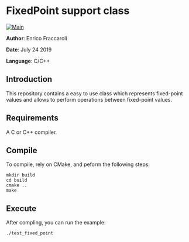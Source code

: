 # FixedPoint support class

[![Main](https://github.com/Galfurian/fixedpoint/actions/workflows/main.yml/badge.svg)](https://github.com/Galfurian/fixedpoint/actions/workflows/main.yml)

**Author**: Enrico Fraccaroli

**Date**: July 24 2019

**Language**: C/C++

## Introduction
This repository contains a easy to use class which represents fixed-point 
values and allows to perform operations between fixed-point values.

## Requirements
A C or C++ compiler.

## Compile
To compile, rely on CMake, and peform the following steps:
```
mkdir build
cd build
cmake ..
make
```

## Execute
After compling, you can run the example:
```
./test_fixed_point
``` 